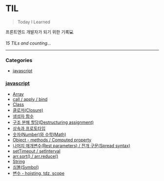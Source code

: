 # TIL
> Today I Learned

프론트엔드 개발자가 되기 위한 기록💻


_15 TILs and counting..._

---

### Categories

- [javascript](#javascript)

### [javascript](#javascript)
- [Array](javascript/array.md)
- [call / apply / bind](javascript/call_apply_bind.md)
- [Class](javascript/class.md)
- [클로저(Closure)](javascript/closure.md)
- [생성자 함수](javascript/constructor_function.md)
- [구조 분해 할당(Destructuring assignment)](javascript/destructuring_assignment.md)
- [상속과 프로토타입](javascript/inheritance_prototype.md)
- [숫자(Number)와 수학(Math)](javascript/number_math.md)
- [Object - methods / Computed property](javascript/object_methods_computed_property.md)
- [나머지 매개변수(Rest parameters) / 전개 구문(Spread syntax)](javascript/rest_parameters_spread_syntax.md)
- [setTimeout / setInterval](javascript/settimeout_stinterval.md)
- [arr.sort() / arr.reduce()](javascript/sort_reduce.md)
- [String](javascript/string.md)
- [심볼(Symbol)](javascript/symbol.md)
- [변수 - hoisting, tdz, scope](javascript/variable_hoisting_tdz_scope.md)

[1]: https://simonwillison.net/2020/Apr/20/self-rewriting-readme/
[2]: https://github.com/jbranchaud/til
